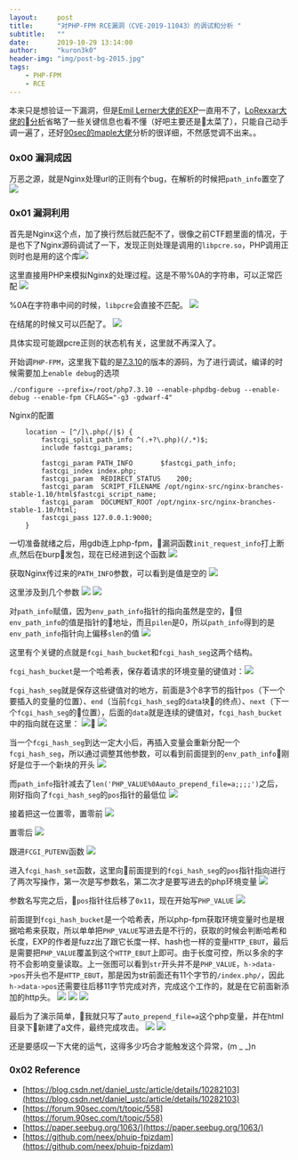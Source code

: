 ```yaml
---
layout:     post
title:      "对PHP-FPM RCE漏洞（CVE-2019-11043）的调试和分析 "
subtitle:   ""
date:       2019-10-29 13:14:00
author:     "kuron3k0"
header-img: "img/post-bg-2015.jpg"
tags:
    - PHP-FPM
    - RCE
---
```


本来只是想验证一下漏洞，但是[Emil Lerner大佬的EXP](https://github.com/neex/phuip-fpizdam)一直用不了，[LoRexxar大佬的分析](https://paper.seebug.org/1063/)省略了一些关键信息也看不懂（好吧主要还是太菜了），只能自己动手调一遍了，还好[90sec的maple大佬](https://forum.90sec.com/t/topic/558)分析的很详细，不然感觉调不出来。。


### 0x00 漏洞成因

万恶之源，就是Nginx处理url的正则有个bug，在解析的时候把`path_info`置空了
![](/img/in-post/CVE-2019-11043/bugissue.png)


### 0x01 漏洞利用

首先是Nginx这个点，加了换行然后就匹配不了，很像之前CTF题里面的情况，于是也下了Nginx源码调试了一下，发现正则处理是调用的`libpcre.so`，PHP调用正则时也是用的这个库![](/img/in-post/CVE-2019-11043/WX20191029-101207.png)

这里直接用PHP来模拟Nginx的处理过程。这是不带%0A的字符串，可以正常匹配
![](/img/in-post/CVE-2019-11043/WX20191026-100416.png)

%0A在字符串中间的时候，`libpcre`会直接不匹配。
![](/img/in-post/CVE-2019-11043/WX20191026-100340.png)

在结尾的时候又可以匹配了。
![](/img/in-post/CVE-2019-11043/WX20191026-100432.png)

具体实现可能跟pcre正则的状态机有关，这里就不再深入了。


开始调`PHP-FPM`，这里我下载的是[7.3.10](https://github.com/php/php-src/tree/PHP-7.3.10)的版本的源码，为了进行调试，编译的时候需要加上`enable debug`的选项
```shell
./configure --prefix=/root/php7.3.10 --enable-phpdbg-debug --enable-debug --enable-fpm CFLAGS="-g3 -gdwarf-4"
```

Nginx的配置
```
    location ~ [^/]\.php(/|$) {
        fastcgi_split_path_info ^(.+?\.php)(/.*)$;
        include fastcgi_params;

        fastcgi_param PATH_INFO       $fastcgi_path_info;
        fastcgi_index index.php;
        fastcgi_param  REDIRECT_STATUS    200;
        fastcgi_param  SCRIPT_FILENAME /opt/nginx-src/nginx-branches-stable-1.10/html$fastcgi_script_name;
        fastcgi_param  DOCUMENT_ROOT /opt/nginx-src/nginx-branches-stable-1.10/html;
        fastcgi_pass 127.0.0.1:9000;
    }
```


一切准备就绪之后，用gdb连上php-fpm，漏洞函数`init_request_info`打上断点,然后在burp发包，现在已经进到这个函数
![](/img/in-post/CVE-2019-11043/init.png)

获取Nginx传过来的`PATH_INFO`参数，可以看到是值是空的
![](/img/in-post/CVE-2019-11043/getpathinfo.png)


这里涉及到几个参数
![](/img/in-post/CVE-2019-11043/length.png)
![](/img/in-post/CVE-2019-11043/length1.png)


对`path_info`赋值，因为`env_path_info`指针的指向虽然是空的，但`env_path_info`的值是指针的地址，而且`pilen`是0，所以`path_info`得到的是`env_path_info`指针向上偏移`slen`的值
![](/img/in-post/CVE-2019-11043/pathinfoassign.png)

这里有个关键的点就是`fcgi_hash_bucket`和`fcgi_hash_seg`这两个结构。

`fcgi_hash_bucket`是一个哈希表，保存着请求的环境变量的键值对：![](/img/in-post/CVE-2019-11043/bucket.png)

`fcgi_hash_seg`就是保存这些键值对的地方，前面是3个8字节的指针`pos`（下一个要插入的变量的位置）、`end`（当前`fcgi_hash_seg`的`data`块的终点）、`next`（下一个`fcgi_hash_seg`的位置），后面的`data`就是连续的键值对，`fcgi_hash_bucket`中的指向就在这里：
![](/img/in-post/CVE-2019-11043/seg.png)
![](/img/in-post/CVE-2019-11043/seg1.png)



当一个`fcgi_hash_seg`到达一定大小后，再插入变量会重新分配一个`fcgi_hash_seg`，所以通过调整其他参数，可以看到前面提到的`env_path_info`刚好是位于一个新块的开头
![](/img/in-post/CVE-2019-11043/seg2.png)

而`path_info`指针减去了`len('PHP_VALUE%0Aauto_prepend_file=a;;;;')`之后，刚好指向了`fcgi_hash_seg`的`pos`指针的最低位
![](/img/in-post/CVE-2019-11043/pathinfo-pos.png)


接着把这一位置零，置零前
![](/img/in-post/CVE-2019-11043/before0.png)


置零后
![](/img/in-post/CVE-2019-11043/after0.png)

跟进`FCGI_PUTENV`函数
![](/img/in-post/CVE-2019-11043/putenv.png)

进入`fcgi_hash_set`函数，这里向前面提到的`fcgi_hash_seg`的`pos`指针指向进行了两次写操作，第一次是写参数名，第二次才是要写进去的php环境变量
![](/img/in-post/CVE-2019-11043/hashset.png)


参数名写完之后，`pos`指针往后移了`0x11`，现在开始写`PHP_VALUE`
![](/img/in-post/CVE-2019-11043/memcpy.png)


前面提到`fcgi_hash_bucket`是一个哈希表，所以php-fpm获取环境变量时也是根据哈希来获取，所以单单把`PHP_VALUE`写进去是不行的，获取的时候会判断哈希和长度，EXP的作者是fuzz出了跟它长度一样、hash也一样的变量`HTTP_EBUT`，最后是需要把`PHP_VALUE`覆盖到这个`HTTP_EBUT`上即可。由于长度可控，所以多余的字符不会影响变量读取。上一张图可以看到`str`开头并不是`PHP_VALUE`，`h->data->pos`开头也不是`HTTP_EBUT`，那是因为str前面还有11个字节的`/index.php/`，因此`h->data->pos`还需要往后移11字节完成对齐，完成这个工作的，就是在它前面新添加的http头。
![](/img/in-post/CVE-2019-11043/beforecp.png)
![](/img/in-post/CVE-2019-11043/aftercpy.png)
![](/img/in-post/CVE-2019-11043/pisos.png)

最后为了演示简单，我就只写了`auto_prepend_file=a`这个php变量，并在html目录下新建了a文件，最终完成攻击。
![](/img/in-post/CVE-2019-11043/a.png)
![](/img/in-post/CVE-2019-11043/id.png)


还是要感叹一下大佬的运气，这得多少巧合才能触发这个异常，(m _ _)n



### 0x02 Reference

-   [https://blog.csdn.net/daniel_ustc/article/details/10282103](https://blog.csdn.net/daniel_ustc/article/details/10282103)
- [https://forum.90sec.com/t/topic/558](https://forum.90sec.com/t/topic/558)
- [https://paper.seebug.org/1063/](https://paper.seebug.org/1063/)
- [https://github.com/neex/phuip-fpizdam](https://github.com/neex/phuip-fpizdam)
